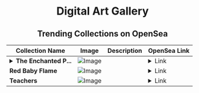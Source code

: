 <div align="center">

# Digital Art Gallery

## Trending Collections on OpenSea

| Collection Name                       | Image                                                                                     | Description                       | OpenSea Link                                                                                          |
|---------------------------------------|-------------------------------------------------------------------------------------------|-----------------------------------|--------------------------------------------------------------------------------------------------------|
| **<details><summary>The Enchanted P...</summary>The Enchanted Paw-trait Gallery</details>** | ![Image](https://i.seadn.io/s/raw/files/348de0ba48adef04509ecb54003dbbb0.jpg?w=500&auto=format?w=200&auto=format) |  | <details><summary>Link</summary>[The Enchanted Paw-trait Gallery](https://opensea.io/collection/the-enchanted-paw-trait-gallery)</details> |
| **Red Baby Flame** | ![Image](https://i.seadn.io/s/raw/files/dac88db93932d94a2107b595c59dc403.jpg?w=500&auto=format?w=200&auto=format) |  | <details><summary>Link</summary>[Red Baby Flame](https://opensea.io/collection/red-baby-flame)</details> |
| **Teachers** | ![Image](https://i.seadn.io/s/raw/files/7dbefec52085a8e5c86850c6f2ecec5e.jpg?w=500&auto=format?w=200&auto=format) |  | <details><summary>Link</summary>[Teachers](https://opensea.io/collection/teachers-9)</details> |

</div>